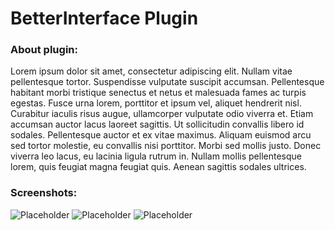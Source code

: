 ﻿# BetterInterface Plugin
### About plugin:
Lorem ipsum dolor sit amet, consectetur adipiscing elit. Nullam vitae pellentesque tortor. Suspendisse vulputate suscipit accumsan. Pellentesque habitant morbi tristique senectus et netus et malesuada fames ac turpis egestas. Fusce urna lorem, porttitor et ipsum vel, aliquet hendrerit nisl. Curabitur iaculis risus augue, ullamcorper vulputate odio viverra et. Etiam accumsan auctor lacus laoreet sagittis. Ut sollicitudin convallis libero id sodales. Pellentesque auctor et ex vitae maximus. Aliquam euismod arcu sed tortor molestie, eu convallis nisi porttitor. Morbi sed mollis justo. Donec viverra leo lacus, eu lacinia ligula rutrum in. Nullam mollis pellentesque lorem, quis feugiat magna feugiat quis. Aenean sagittis sodales ultrices.
### Screenshots:
![Placeholder](https://s3-alpha.figma.com/hub/file/948140848/1f4d8ea7-e9d9-48b7-b70c-819482fb10fb-cover.png)
![Placeholder](https://s3-alpha.figma.com/hub/file/948140848/1f4d8ea7-e9d9-48b7-b70c-819482fb10fb-cover.png)
![Placeholder](https://s3-alpha.figma.com/hub/file/948140848/1f4d8ea7-e9d9-48b7-b70c-819482fb10fb-cover.png)